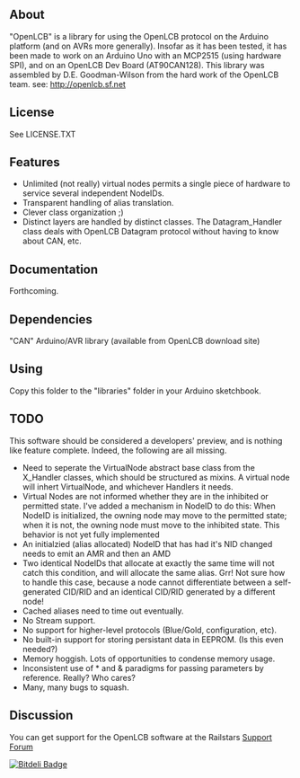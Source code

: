 About
-----
"OpenLCB" is a library for using the OpenLCB protocol on the Arduino platform (and on AVRs more generally). Insofar as it has been tested, it has been made to work on an Arduino Uno with an MCP2515 (using hardware SPI), and on an OpenLCB Dev Board (AT90CAN128).
This library was assembled by D.E. Goodman-Wilson from the hard work of the OpenLCB team.
see: http://openlcb.sf.net

License
-------
See LICENSE.TXT

Features
--------
 * Unlimited (not really) virtual nodes permits a single piece of hardware to service several independent NodeIDs.
 * Transparent handling of alias translation.
 * Clever class organization ;)
 * Distinct layers are handled by distinct classes. The Datagram_Handler class deals with OpenLCB Datagram protocol without having to know about CAN, etc.

Documentation
-------------
Forthcoming.

Dependencies
------------
"CAN" Arduino/AVR library (available from OpenLCB download site)

Using
-----
Copy this folder to the "libraries" folder in your Arduino sketchbook.

TODO
----
This software should be considered a developers' preview, and is nothing like feature complete. Indeed, the following are all missing.
 * Need to seperate the VirtualNode abstract base class from the X_Handler classes, which should be structured as mixins. A virtual node will inhert VirtualNode, and whichever Handlers it needs.
 * Virtual Nodes are not informed whether they are in the inhibited or permitted state. I've added a mechanism in NodeID to do this: When NodeID is initialized, the owning node may move to the permitted state; when it is not, the owning node must move to the inhibited state. This behavior is not yet fully implemented
 * An initialzied (alias allocated) NodeID that has had it's NID changed needs to emit an AMR and then an AMD
 * Two identical NodeIDs that allocate at exactly the same time will not catch this condition, and will allocate the same alias. Grr! Not sure how to handle this case, because a node cannot differentiate between a self-generated CID/RID and an identical CID/RID generated by a different node!
 * Cached aliases need to time out eventually.
 * No Stream support.
 * No support for higher-level protocols (Blue/Gold, configuration, etc).
 * No built-in support for storing persistant data in EEPROM. (Is this even needed?)
 * Memory hoggish. Lots of opportunities to condense memory usage.
 * Inconsistent use of * and & paradigms for passing parameters by reference. Really? Who cares?
 * Many, many bugs to squash.

Discussion
----------

You can get support for the OpenLCB software at the Railstars [Support Forum](http://support.railstars.com/index.php?p=/categories/openlcb)

[![Bitdeli Badge](https://d2weczhvl823v0.cloudfront.net/Railstars/openlcb/trend.png)](https://bitdeli.com/free "Bitdeli Badge")
